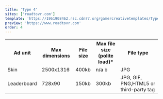 ```yaml
---
title: 'Type 4'
sites: ['roadtovr.com']
template: 'https://1961908462.rsc.cdn77.org/gamercreativetemplates/Type4_GamerNetwork_Skin_Template.psd'
preview: 'https://www.roadtovr.com'
order: 4
---
```


<table>
  <tr>
    <th>Ad unit</th>
    <th>Max dimensions</th>
    <th>File size</th>
    <th>Max file size (polite load)*</th>
    <th>File type</th>
  </tr>
  <tr>
    <td>Skin</td>
    <td>2500x1316</td> 
    <td>400kb</td>
    <td>n/a b</td>
    <td>JPG</td>
  </tr>
  <tr>
    <td>Leaderboard</td>
    <td>728x90</td> 
    <td>150kb</td>
    <td>300kb</td>
    <td>JPG, GIF, PNG,HTML5 or third-party tag</td>
  </tr>
</table>
